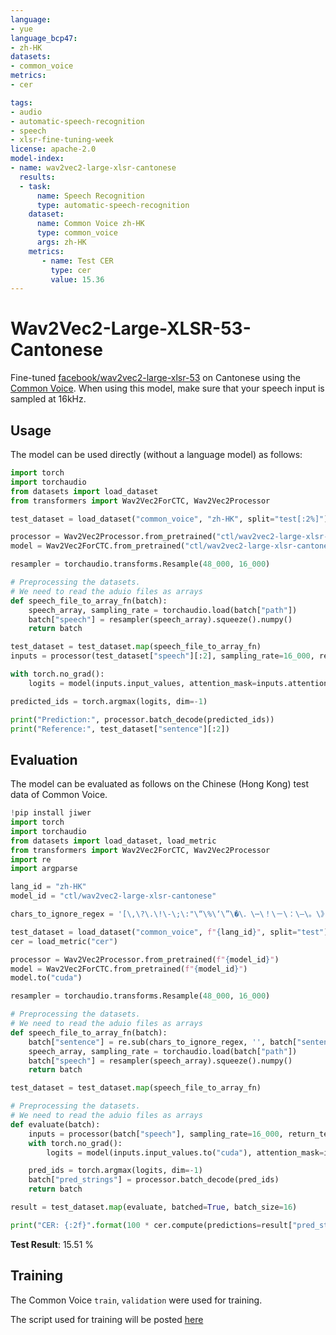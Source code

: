 ```yaml
---
language: 
- yue
language_bcp47:
- zh-HK
datasets:
- common_voice 
metrics:
- cer

tags:
- audio
- automatic-speech-recognition
- speech
- xlsr-fine-tuning-week
license: apache-2.0
model-index:
- name: wav2vec2-large-xlsr-cantonese
  results:
  - task: 
      name: Speech Recognition
      type: automatic-speech-recognition
    dataset:
      name: Common Voice zh-HK
      type: common_voice
      args: zh-HK
    metrics:
       - name: Test CER
         type: cer
         value: 15.36
---
```


# Wav2Vec2-Large-XLSR-53-Cantonese

Fine-tuned [facebook/wav2vec2-large-xlsr-53](https://huggingface.co/facebook/wav2vec2-large-xlsr-53) on Cantonese using the [Common Voice](https://huggingface.co/datasets/common_voice).
When using this model, make sure that your speech input is sampled at 16kHz.

## Usage

The model can be used directly (without a language model) as follows:

```python
import torch
import torchaudio
from datasets import load_dataset
from transformers import Wav2Vec2ForCTC, Wav2Vec2Processor

test_dataset = load_dataset("common_voice", "zh-HK", split="test[:2%]")

processor = Wav2Vec2Processor.from_pretrained("ctl/wav2vec2-large-xlsr-cantonese") 
model = Wav2Vec2ForCTC.from_pretrained("ctl/wav2vec2-large-xlsr-cantonese")

resampler = torchaudio.transforms.Resample(48_000, 16_000)

# Preprocessing the datasets.
# We need to read the aduio files as arrays
def speech_file_to_array_fn(batch):
	speech_array, sampling_rate = torchaudio.load(batch["path"])
	batch["speech"] = resampler(speech_array).squeeze().numpy()
	return batch

test_dataset = test_dataset.map(speech_file_to_array_fn)
inputs = processor(test_dataset["speech"][:2], sampling_rate=16_000, return_tensors="pt", padding=True)

with torch.no_grad():
	logits = model(inputs.input_values, attention_mask=inputs.attention_mask).logits

predicted_ids = torch.argmax(logits, dim=-1)

print("Prediction:", processor.batch_decode(predicted_ids))
print("Reference:", test_dataset["sentence"][:2])
```


## Evaluation

The model can be evaluated as follows on the Chinese (Hong Kong) test data of Common Voice. 


```python
!pip install jiwer
import torch
import torchaudio
from datasets import load_dataset, load_metric
from transformers import Wav2Vec2ForCTC, Wav2Vec2Processor
import re
import argparse

lang_id = "zh-HK" 
model_id = "ctl/wav2vec2-large-xlsr-cantonese"

chars_to_ignore_regex = '[\,\?\.\!\-\;\:"\“\%\‘\”\�\．\⋯\！\－\：\–\。\》\,\）\,\？\；\～\~\…\︰\，\（\」\‧\《\﹔\、\—\／\,\「\﹖\·\']'

test_dataset = load_dataset("common_voice", f"{lang_id}", split="test") 
cer = load_metric("cer")

processor = Wav2Vec2Processor.from_pretrained(f"{model_id}") 
model = Wav2Vec2ForCTC.from_pretrained(f"{model_id}") 
model.to("cuda")

resampler = torchaudio.transforms.Resample(48_000, 16_000)

# Preprocessing the datasets.
# We need to read the aduio files as arrays
def speech_file_to_array_fn(batch):
    batch["sentence"] = re.sub(chars_to_ignore_regex, '', batch["sentence"]).lower()
    speech_array, sampling_rate = torchaudio.load(batch["path"])
    batch["speech"] = resampler(speech_array).squeeze().numpy()
    return batch

test_dataset = test_dataset.map(speech_file_to_array_fn)

# Preprocessing the datasets.
# We need to read the aduio files as arrays
def evaluate(batch):
    inputs = processor(batch["speech"], sampling_rate=16_000, return_tensors="pt", padding=True)
    with torch.no_grad():
        logits = model(inputs.input_values.to("cuda"), attention_mask=inputs.attention_mask.to("cuda")).logits

    pred_ids = torch.argmax(logits, dim=-1)
    batch["pred_strings"] = processor.batch_decode(pred_ids)
    return batch

result = test_dataset.map(evaluate, batched=True, batch_size=16)

print("CER: {:2f}".format(100 * cer.compute(predictions=result["pred_strings"], references=result["sentence"])))
```


**Test Result**: 15.51 % 


## Training

The Common Voice `train`, `validation` were used for training.

The script used for training will be posted [here](https://github.com/chutaklee/CantoASR)
